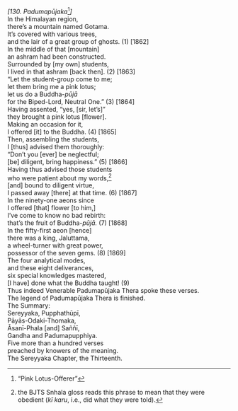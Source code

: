 *\[130. Padumapūjaka*[^1]*\]*  
In the Himalayan region,  
there’s a mountain named Gotama.  
It’s covered with various trees,  
and the lair of a great group of ghosts. (1) \[1862\]  
In the middle of that \[mountain\]  
an ashram had been constructed.  
Surrounded by \[my own\] students,  
I lived in that ashram \[back then\]. (2) \[1863\]  
“Let the student-group come to me;  
let them bring me a pink lotus;  
let us do a Buddha-*pūjā*  
for the Biped-Lord, Neutral One.” (3) \[1864\]  
Having assented, “yes, \[sir, let’s\]”  
they brought a pink lotus \[flower\].  
Making an occasion for it,  
I offered \[it\] to the Buddha. (4) \[1865\]  
Then, assembling the students,  
I \[thus\] advised them thoroughly:  
“Don’t you \[ever\] be neglectful;  
\[be\] diligent, bring happiness.” (5) \[1866\]  
Having thus advised those students  
who were patient about my words,[^2]  
\[and\] bound to diligent virtue,  
I passed away \[there\] at that time. (6) \[1867\]  
In the ninety-one aeons since  
I offered \[that\] flower \[to him,\]  
I’ve come to know no bad rebirth:  
that’s the fruit of Buddha-*pūjā.* (7) \[1868\]  
In the fifty-first aeon \[hence\]  
there was a king, Jaluttama,  
a wheel-turner with great power,  
possessor of the seven gems. (8) \[1869\]  
The four analytical modes,  
and these eight deliverances,  
six special knowledges mastered,  
\[I have\] done what the Buddha taught! (9)  
Thus indeed Venerable Padumapūjaka Thera spoke these verses.  
The legend of Padumapūjaka Thera is finished.  
The Summary:  
Sereyyaka, Pupphathūpī,  
Pāyās-Odaki-Thomaka,  
Āsanī-Phala \[and\] Saññī,  
Gandha and Padumapupphiya.  
Five more than a hundred verses  
preached by knowers of the meaning.  
The Sereyyaka Chapter, the Thirteenth.  
[^1]: “Pink Lotus-Offerer”  
[^2]: the BJTS Snhala gloss reads this phrase to mean that they were
    obedient (*kī karu*, i.e., did what they were told).
